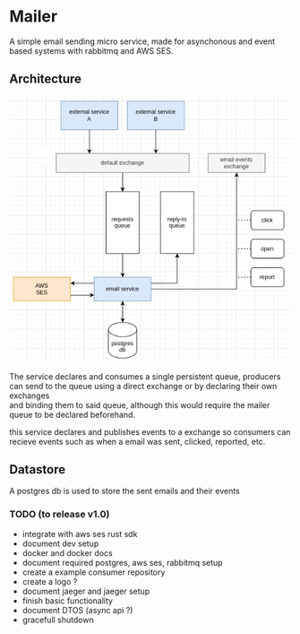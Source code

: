 # Mailer

A simple email sending micro service, made for asynchonous and event based systems with rabbitmq and AWS SES.

## Architecture

![diagramn](./docs/diagram.png "diagram")

The service declares and consumes a single persistent queue, producers can send to the queue using a direct exchange or by declaring their own exchanges  
and binding them to said queue, although this would require the mailer queue to be declared beforehand.

this service declares and publishes events to a exchange so consumers can recieve events such as when a email was sent, clicked, reported, etc.

## Datastore

A postgres db is used to store the sent emails and their events

### TODO (to release v1.0)
- integrate with aws ses rust sdk
- document dev setup
- docker and docker docs
- document required postgres, aws ses, rabbitmq setup
- create a example consumer repository
- create a logo ?
- document jaeger and jaeger setup
- finish basic functionality
- document DTOS (async api ?)
- gracefull shutdown